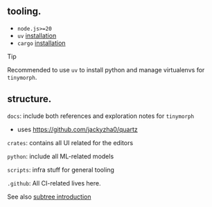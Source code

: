 ## tooling.

- `node.js>=20`
- `uv` [installation](https://docs.astral.sh/uv/)
- `cargo` [installation](https://www.rust-lang.org/tools/install)

> [!tip]
> Recommended to use `uv` to install python and manage virtualenvs for `tinymorph`.

## structure.

`docs`: include both references and exploration notes for `tinymorph`
  - uses https://github.com/jackyzha0/quartz

`crates`: contains all UI related for the editors

`python`: include all ML-related models

`scripts`: infra stuff for general tooling

`.github`: All CI-related lives here.


See also [subtree introduction](https://gist.github.com/SKempin/b7857a6ff6bddb05717cc17a44091202)

